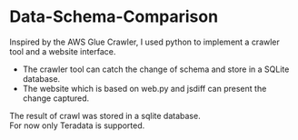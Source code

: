 # Data-Schema-Comparison
Inspired by the AWS Glue Crawler, I used python to implement a crawler tool and a website interface.
* The crawler tool can catch the change of schema and store in a SQLite database.
* The website which is based on web.py and jsdiff can present the change captured.

The result of crawl was stored in a sqlite database.  
For now only Teradata is supported.  

